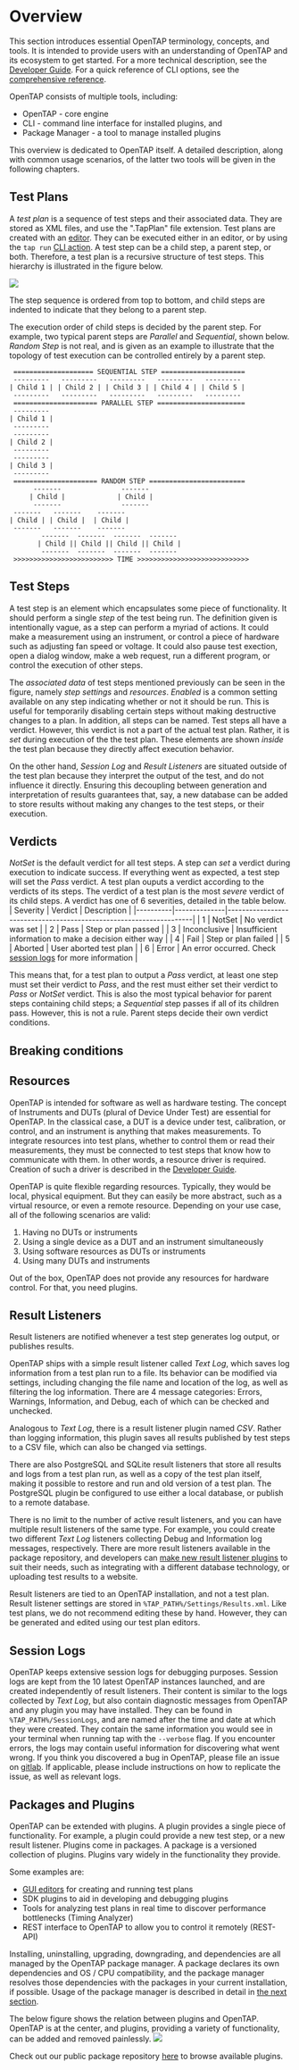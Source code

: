 # Overview
This section introduces essential OpenTAP terminology, concepts, and tools. It is intended to provide users with an
 understanding of OpenTAP and its ecosystem to get started. For a more technical description, see the [Developer
 Guide](../../Developer%20guide/Introduction). For a quick reference of CLI options, see the [comprehensive
 reference](../CLI%20Reference).

OpenTAP consists of multiple tools, including:
-	OpenTAP - core engine
-	CLI - command line interface for installed plugins, and
-  Package Manager - a tool to manage installed plugins

This overview is dedicated to OpenTAP itself. A detailed description, along with common usage scenarios, of the latter
two tools will be given in the following chapters.

## Test Plans

A *test plan* is a sequence of test steps and their associated data. They are stored as XML files, and use the
".TapPlan" file extension. Test plans are created with an [editor](../Editors). They can be executed either in an
editor, or by using the `tap run` [CLI action](../CLI%20Usage). A test step can be a child step, a parent step, or both.
Therefore, a test plan is a recursive structure of test steps. This hierarchy is illustrated in the figure below.

![](./TestPlanIllustration2.png)

The step sequence is ordered from top to bottom, and child steps are indented to indicate that they belong to a parent step.

The execution order of child steps is decided by the parent step. For example, two typical parent steps are *Parallel*
and *Sequential*, shown below. *Random Step* is not real, and is given as an example to illustrate that the topology
of test execution can be controlled entirely by a parent step.


``` asciiart
 ==================== SEQUENTIAL STEP =====================
 ---------   ---------   ---------   ---------   ---------
| Child 1 | | Child 2 | | Child 3 | | Child 4 | | Child 5 |
 ---------   ---------   ---------   ---------   ---------
 ===================== PARALLEL STEP ======================
 ---------
| Child 1 |
 ---------
 ---------
| Child 2 |
 ---------
 ---------
| Child 3 |
 ---------
 ===================== RANDOM STEP ========================
      -------               -------
     | Child |             | Child |
      -------               -------
 -------   -------    -------
| Child | | Child |  | Child |
 -------   -------    -------
        -------  -------  -------  -------
       | Child || Child || Child || Child |
        -------  -------  -------  -------
 >>>>>>>>>>>>>>>>>>>>>>>>> TIME >>>>>>>>>>>>>>>>>>>>>>>>>>>>
```

## Test Steps

A test step is an element which encapsulates some piece of functionality. It should perform a single *step* of the test
being run. The definition given is intentionally vague, as a step can perform a myriad of actions. It could make a
measurement using an instrument, or control a piece of hardware such as adjusting fan speed or voltage. It could also
pause test exection, open a dialog window, make a web request, run a different program, or control the execution of
other steps.

The *associated data* of test steps mentioned previously can be seen in the figure, namely *step settings* and
*resources*. *Enabled* is a common setting available on any step indicating whether or not it should be run. This is
useful for temporarily disabling certain steps without making destructive changes to a plan. In addition, all steps can
be named. Test steps all have a verdict. However, this verdict is not a part of the actual test plan. Rather, it is
*set* during execution of the the test plan. These elements are shown *inside* the test plan because they directly
affect execution behavior.

On the other hand, *Session Log* and *Result Listeners* are situated outside of the test plan because they interpret the
output of the test, and do not influence it directly. Ensuring this decoupling between generation and interpretation of
results guarantees that, say, a new database can be added to store results without making any changes to the test steps,
or their execution.
<!-- Result listeners are discussed in more detail in the [editor section](../Editors). -->

<!-- For further discussion of test steps, see the [test step discussion section](../Test%20Steps). -->

## Verdicts

*NotSet* is the default verdict for all test steps. A step can *set* a verdict during execution to indicate success. If
everything went as expected, a test step will set the *Pass* verdict. A test plan ouputs a verdict according to the
verdicts of its steps. The verdict of a test plan is the most *severe* verdict of its child steps. A
verdict has one of 6 severities, detailed in the table below.
| Severity | Verdict      | Description                                                        |
|----------|--------------|--------------------------------------------------------------------|
| 1        | NotSet       | No verdict was set                                                 |
| 2        | Pass         | Step or plan passed                                                |
| 3        | Inconclusive | Insufficient information to make a decision either way             |
| 4        | Fail         | Step or plan failed                                                |
| 5        | Aborted      | User aborted test plan                                             |
| 6        | Error        | An error occurred. Check [session logs](#session%20logs) for more information |

This means that, for a test plan to output a *Pass* verdict, at least one step must set their verdict to *Pass*, and
the rest must either set their verdict to *Pass* or *NotSet* verdict. This is also the most typical behavior for parent steps
containing child steps; a *Sequential* step passes if all of its children pass. However, this is not a rule. Parent
steps decide their own verdict conditions.


## Breaking conditions


## Resources

OpenTAP is intended for software as well as hardware testing. The concept of Instruments and DUTs (plural of Device
Under Test) are essential for OpenTAP. In the classical case, a DUT is a device under test, calibration, or control, and
an instrument is anything that makes measurements. To integrate resources into test plans, whether to control them or
read their measurements, they must be connected to test steps that know how to communicate with them. In other words, a
resource driver is required. Creation of such a driver is described in the [Developer
Guide](../../Developer%20Guide/Instrument%20Plugin%20Development/#instrument-plugin-development).

OpenTAP is quite flexible regarding resources. Typically, they would be local, physical equipment. But they can easily
be more abstract, such as a virtual resource, or even a remote resource. Depending on your use case, all of the
following scenarios are valid:

 1. Having no DUTs or instruments
 2. Using a single device as a DUT and an instrument simultaneously
 3. Using software resources as DUTs or instruments
 4. Using many DUTs and instruments

Out of the box, OpenTAP does not provide any resources for hardware control. For that, you need plugins.

## Result Listeners

Result listeners are notified whenever a test step generates log output, or publishes results.

OpenTAP ships with a simple result listener called *Text Log*, which saves log information from a test plan run to a
file. Its behavior can be modified via settings, including changing the file name and location of the log, as well as
filtering the log information. There are 4 message categories: Errors, Warnings, Information, and Debug, each of which
can be checked and unchecked.

Analogous to *Text Log*, there is a result listener plugin named *CSV*. Rather than logging information, this plugin
saves all results published by test steps to a CSV file, which can also be changed via settings.

There are also PostgreSQL and SQLite result listeners that store all results and logs from a test plan run, as well as a
copy of the test plan itself, making it possible to restore and run and old version of a test plan. The PostgreSQL
plugin be configured to use either a local database, or publish to a remote database.

There is no limit to the number of active result listeners, and you can have multiple result listeners of the same type.
For example, you could create two different *Text Log* listeners collecting Debug and Information log messages,
respectively. There are more result listeners available in the package repository, and developers can [make new result
listener plugins](../../Developer%20Guide/Result%20Listener/#custom-result-listeners) to suit their needs, such as
integrating with a different database technology, or uploading test results to a website.

Result listeners are tied to an OpenTAP installation, and not a test plan. Result listener settings are stored
in `%TAP_PATH%/Settings/Results.xml`. Like test plans, we do not recommend editing these by hand. However, they can be
generated and edited using our test plan editors.
<!-- Creation and further usage of result listeners will be covered in more detail in the [editor section](../Editors). -->

## Session Logs

OpenTAP keeps extensive session logs for debugging purposes. Session logs are kept from the 10 latest OpenTAP instances
launched, and are created independently of result listeners. Their content is similar to the logs collected by *Text
Log*, but also contain diagnostic messages from OpenTAP and any plugin you may have installed. They can be found in
`%TAP_PATH%/SessionLogs`, and are named after the time and date at which they were created. They contain the same
information you would see in your terminal when running tap with the `--verbose` flag. If you encounter errors, the logs
may contain useful information for discovering what went wrong. If you think you discovered a bug in OpenTAP, please
file an issue on [gitlab](https://gitlab.com/OpenTAP/opentap). If applicable, please include instructions on how to
replicate the issue, as well as relevant logs.

## Packages and Plugins

OpenTAP can be extended with plugins. A plugin provides a single piece of functionality. For example, a plugin could
provide a new test step, or a new result listener. Plugins come in packages. A package is a versioned collection of
plugins. Plugins vary widely in the functionality they provide.

Some examples are:
 - [GUI editors](../Editors/#developer’s-system-community-edition) for creating and running test plans
 - SDK plugins to aid in developing and debugging plugins
 - Tools for analyzing test plans in real time to discover performance bottlenecks (Timing Analyzer)
 - REST interface to OpenTAP to allow you to control it remotely (REST-API)

Installing, uninstalling, upgrading, downgrading, and dependencies are all managed by the OpenTAP package manager. A
package declares its own dependencies and OS / CPU compatibility, and the package manager resolves those dependencies
with the packages in your current installation, if possible. Usage of the package manager is described in detail in [the
next section](../cli%20guide/package%manager).

The below figure shows the relation between plugins and OpenTAP. OpenTAP is at the center, and plugins, providing a
variety of functionality, can be added and removed painlessly. ![](./TAParchitecture.png#width=600)

Check out our public package repository [here](http://packages.opentap.io/index.html#/?name=OpenTAP) to browse available
plugins.


<script>
